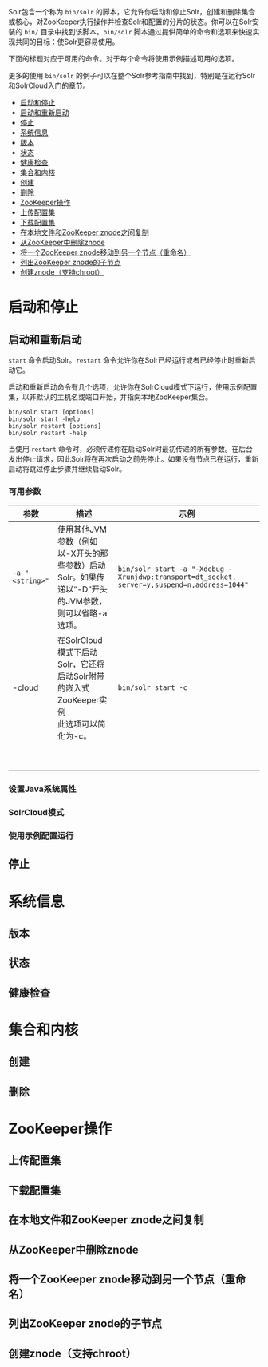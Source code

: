 Solr包含一个称为 `bin/solr` 的脚本，它允许你启动和停止Solr，创建和删除集合或核心，对ZooKeeper执行操作并检查Solr和配置的分片的状态。你可以在Solr安装的 `bin/` 目录中找到该脚本。`bin/solr` 脚本通过提供简单的命令和选项来快速实现共同的目标：使Solr更容易使用。

下面的标题对应于可用的命令。对于每个命令将使用示例描述可用的选项。

更多的使用 `bin/solr` 的例子可以在整个Solr参考指南中找到，特别是在运行Solr和SolrCloud入门的章节。

* [启动和停止](#启动和停止)
 * [启动和重新启动](#启动和重新启动)
 * [停止](#停止)
* [系统信息](#系统信息)
 * [版本](#版本)
 * [状态](#状态)
 * [健康检查](#健康检查)
* [集合和内核](#集合和内核)
 * [创建](#创建)
 * [删除](#删除)
* [ZooKeeper操作](#ZooKeeper操作)
 * [上传配置集](#上传配置集)
 * [下载配置集](#下载配置集)
 * [在本地文件和ZooKeeper znode之间复制](#在本地文件和zookeeper-znode之间复制)
 * [从ZooKeeper中删除znode](#从ZooKeeper中删除znode)
 * [将一个ZooKeeper znode移动到另一个节点（重命名）](#将一个zookeeper-znode移动到另一个节点（重命名）)
 * [列出ZooKeeper znode的子节点](#列出zookeeper-znode的子节点)
 * [创建znode（支持chroot）](#创建znode（支持chroot）)
 
# 启动和停止

## 启动和重新启动

`start` 命令启动Solr。`restart` 命令允许你在Solr已经运行或者已经停止时重新启动它。

启动和重新启动命令有几个选项，允许你在SolrCloud模式下运行，使用示例配置集，以非默认的主机名或端口开始，并指向本地ZooKeeper集合。

```
bin/solr start [options]
bin/solr start -help
bin/solr restart [options]
bin/solr restart -help
```

当使用 `restart` 命令时，必须传递你在启动Solr时最初传递的所有参数。在后台发出停止请求，因此Solr将在再次启动之前先停止。如果没有节点已在运行，重新启动将跳过停止步骤并继续启动Solr。

### 可用参数

|参数|描述|示例|
|---|---|----|
|`-a "<string>"`|使用其他JVM参数（例如以-X开头的那些参数）启动Solr。如果传递以“-D”开头的JVM参数，则可以省略-a选项。|`bin/solr start -a "-Xdebug -Xrunjdwp:transport=dt_socket, server=y,suspend=n,address=1044"`|
|-cloud|在SolrCloud模式下启动Solr，它还将启动Solr附带的嵌入式ZooKeeper实例<br>此选项可以简化为-c。|`bin/solr start -c`|
||||
||||
||||
||||
||||
||||
||||
||||
||||

### 设置Java系统属性

### SolrCloud模式


### 使用示例配置运行


## 停止
# 系统信息
## 版本
## 状态
## 健康检查
# 集合和内核
## 创建
## 删除
# ZooKeeper操作
## 上传配置集
## 下载配置集
## 在本地文件和ZooKeeper znode之间复制
## 从ZooKeeper中删除znode
## 将一个ZooKeeper znode移动到另一个节点（重命名）
## 列出ZooKeeper znode的子节点
## 创建znode（支持chroot）

